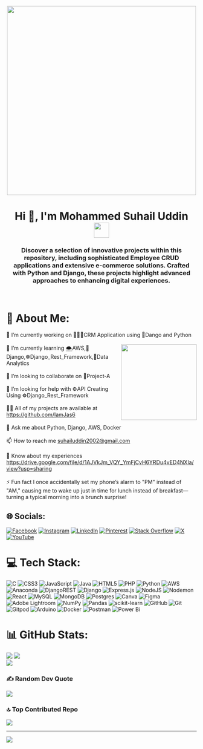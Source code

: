 
<br clear="both">

<div align="center">
  <img height="500" src="https://i.pinimg.com/originals/81/17/8b/81178b47a8598f0c81c4799f2cdd4057.gif"  />
</div>

<h1 align="center">Hi 👋, I'm Mohammed Suhail Uddin <img height="40" src="https://i.pinimg.com/564x/f7/26/62/f72662c9ccf1c7d437827a374cb8d38e.jpg"  /></h1>
<h3 align="center">Discover a selection of innovative projects within this repository, including sophisticated Employee CRUD applications and extensive e-commerce solutions. Crafted with Python and Django, these projects highlight advanced approaches to enhancing digital experiences.</h3>
<br/>

# 💫 About Me:
🔭 I’m currently working on 👨🏻‍💻CRM Application using 🐍Dango and Python<br><br>
<img align="right" height="200" src="https://i.pinimg.com/originals/aa/59/d1/aa59d139b93dde70ff207187c9f1d8bd.gif"  />
🌱 I’m currently learning 🌨️AWS,🐍Django,☸️Django_Rest_Framework,📝Data Analytics<br><br>👯 I’m looking to collaborate on 🎯Project-A<br><br>🤝 I’m looking for help with ⚙️API Creating Using ☸️Django_Rest_Framework<br><br>👨‍💻 All of my projects are available at https://github.com/IamJas6<br><br>💬 Ask me about Python, Django, AWS, Docker<br><br>📫 How to reach me suhailuddin2002@gmail.com<br><br>📄 Know about my experiences https://drive.google.com/file/d/1AJVkJm_VQY_YmFjCvH6YRDu4vED4NXla/view?usp=sharing<br><br>⚡ Fun fact I once accidentally set my phone’s alarm to "PM" instead of "AM," causing me to wake up just in time for lunch instead of breakfast—turning a typical morning into a brunch surprise!


## 🌐 Socials:
[![Facebook](https://img.shields.io/badge/Facebook-%231877F2.svg?logo=Facebook&logoColor=white)](https://facebook.com/https://www.facebook.com/iamjas06) [![Instagram](https://img.shields.io/badge/Instagram-%23E4405F.svg?logo=Instagram&logoColor=white)](https://instagram.com/https://www.instagram.com/iamjas6/)   [![LinkedIn](https://img.shields.io/badge/LinkedIn-%230077B5.svg?logo=linkedin&logoColor=white)](https://linkedin.com/in/https://www.linkedin.com/in/mohammedsuhailuddin/)   [![Pinterest](https://img.shields.io/badge/Pinterest-%23E60023.svg?logo=Pinterest&logoColor=white)](https://pinterest.com/https://in.pinterest.com/iamjas6/)   [![Stack Overflow](https://img.shields.io/badge/-Stackoverflow-FE7A16?logo=stack-overflow&logoColor=white)](https://stackoverflow.com/users/suhail-uddin)   [![X](https://img.shields.io/badge/X-black.svg?logo=X&logoColor=white)](https://x.com/https://x.com/iamjas_6)   [![YouTube](https://img.shields.io/badge/YouTube-%23FF0000.svg?logo=YouTube&logoColor=white)](https://youtube.com/@https://www.youtube.com/@suhailuddin4103) 


# 💻 Tech Stack:
![C](https://img.shields.io/badge/c-%2300599C.svg?style=plastic&logo=c&logoColor=white) ![CSS3](https://img.shields.io/badge/css3-%231572B6.svg?style=plastic&logo=css3&logoColor=white) ![JavaScript](https://img.shields.io/badge/javascript-%23323330.svg?style=plastic&logo=javascript&logoColor=%23F7DF1E) ![Java](https://img.shields.io/badge/java-%23ED8B00.svg?style=plastic&logo=openjdk&logoColor=white) ![HTML5](https://img.shields.io/badge/html5-%23E34F26.svg?style=plastic&logo=html5&logoColor=white) ![PHP](https://img.shields.io/badge/php-%23777BB4.svg?style=plastic&logo=php&logoColor=white) ![Python](https://img.shields.io/badge/python-3670A0?style=plastic&logo=python&logoColor=ffdd54) ![AWS](https://img.shields.io/badge/AWS-%23FF9900.svg?style=plastic&logo=amazon-aws&logoColor=white) ![Anaconda](https://img.shields.io/badge/Anaconda-%2344A833.svg?style=plastic&logo=anaconda&logoColor=white) ![DjangoREST](https://img.shields.io/badge/DJANGO-REST-ff1709?style=plastic&logo=django&logoColor=white&color=ff1709&labelColor=gray) ![Django](https://img.shields.io/badge/django-%23092E20.svg?style=plastic&logo=django&logoColor=white) ![Express.js](https://img.shields.io/badge/express.js-%23404d59.svg?style=plastic&logo=express&logoColor=%2361DAFB) ![NodeJS](https://img.shields.io/badge/node.js-6DA55F?style=plastic&logo=node.js&logoColor=white) ![Nodemon](https://img.shields.io/badge/NODEMON-%23323330.svg?style=plastic&logo=nodemon&logoColor=%BBDEAD) ![React](https://img.shields.io/badge/react-%2320232a.svg?style=plastic&logo=react&logoColor=%2361DAFB) ![MySQL](https://img.shields.io/badge/mysql-4479A1.svg?style=plastic&logo=mysql&logoColor=white) ![MongoDB](https://img.shields.io/badge/MongoDB-%234ea94b.svg?style=plastic&logo=mongodb&logoColor=white) ![Postgres](https://img.shields.io/badge/postgres-%23316192.svg?style=plastic&logo=postgresql&logoColor=white) ![Canva](https://img.shields.io/badge/Canva-%2300C4CC.svg?style=plastic&logo=Canva&logoColor=white) ![Figma](https://img.shields.io/badge/figma-%23F24E1E.svg?style=plastic&logo=figma&logoColor=white) ![Adobe Lightroom](https://img.shields.io/badge/Adobe%20Lightroom-31A8FF.svg?style=plastic&logo=Adobe%20Lightroom&logoColor=white) ![NumPy](https://img.shields.io/badge/numpy-%23013243.svg?style=plastic&logo=numpy&logoColor=white) ![Pandas](https://img.shields.io/badge/pandas-%23150458.svg?style=plastic&logo=pandas&logoColor=white) ![scikit-learn](https://img.shields.io/badge/scikit--learn-%23F7931E.svg?style=plastic&logo=scikit-learn&logoColor=white) ![GitHub](https://img.shields.io/badge/github-%23121011.svg?style=plastic&logo=github&logoColor=white) ![Git](https://img.shields.io/badge/git-%23F05033.svg?style=plastic&logo=git&logoColor=white) ![Gitpod](https://img.shields.io/badge/gitpod-f06611.svg?style=plastic&logo=gitpod&logoColor=white) ![Arduino](https://img.shields.io/badge/-Arduino-00979D?style=plastic&logo=Arduino&logoColor=white) ![Docker](https://img.shields.io/badge/docker-%230db7ed.svg?style=plastic&logo=docker&logoColor=white) ![Postman](https://img.shields.io/badge/Postman-FF6C37?style=plastic&logo=postman&logoColor=white) ![Power Bi](https://img.shields.io/badge/power_bi-F2C811?style=plastic&logo=powerbi&logoColor=black)


# 📊 GitHub Stats:
![](https://github-readme-stats.vercel.app/api?username=IamJas6&theme=dark&hide_border=true&include_all_commits=true&count_private=true)
![](https://github-readme-streak-stats.herokuapp.com/?user=IamJas6&theme=dark&hide_border=true)<br/>
![](https://github-readme-stats.vercel.app/api/top-langs/?username=IamJas6&theme=dark&hide_border=true&include_all_commits=true&count_private=true&layout=compact)


### ✍️ Random Dev Quote
![](https://quotes-github-readme.vercel.app/api?type=horizontal&theme=dark)

### 🔝 Top Contributed Repo
![](https://github-contributor-stats.vercel.app/api?username=IamJas6&limit=5&theme=dark&combine_all_yearly_contributions=true)

---
[![](https://visitcount.itsvg.in/api?id=IamJas6&icon=10&color=3)](https://visitcount.itsvg.in)

<!-- Proudly created with GPRM ( https://gprm.itsvg.in ) -->
